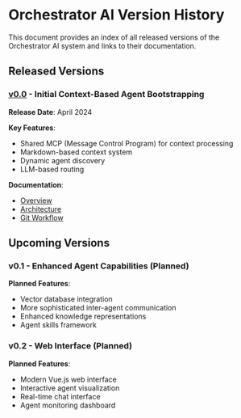 # Orchestrator AI Version History

This document provides an index of all released versions of the Orchestrator AI system and links to their documentation.

## Released Versions

### [v0.0](./v0.0/README.md) - Initial Context-Based Agent Bootstrapping

**Release Date**: April 2024

**Key Features**:
- Shared MCP (Message Control Program) for context processing
- Markdown-based context system
- Dynamic agent discovery
- LLM-based routing

**Documentation**:
- [Overview](./v0.0/README.md)
- [Architecture](./v0.0/architecture.md)
- [Git Workflow](./v0.0/git-workflow.md)

## Upcoming Versions

### v0.1 - Enhanced Agent Capabilities (Planned)

**Planned Features**:
- Vector database integration
- More sophisticated inter-agent communication
- Enhanced knowledge representations
- Agent skills framework

### v0.2 - Web Interface (Planned)

**Planned Features**:
- Modern Vue.js web interface
- Interactive agent visualization
- Real-time chat interface
- Agent monitoring dashboard 